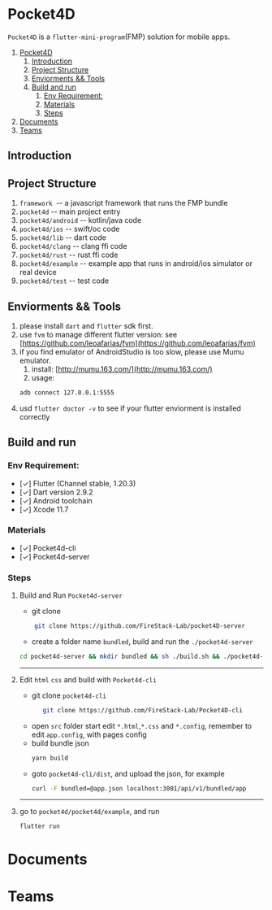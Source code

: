 # Pocket4D

`Pocket4D` is a `flutter-mini-program`(FMP) solution for mobile apps.

1. [Pocket4D](#pocket4d)
   1. [Introduction](#introduction)
   2. [Project Structure](#project-structure)
   3. [Enviorments && Tools](#enviorments--tools)
   4. [Build and run](#build-and-run)
      1. [Env Requirement:](#env-requirement)
      2. [Materials](#materials)
      3. [Steps](#steps)
2. [Documents](#documents)
3. [Teams](#teams)

## Introduction


## Project Structure

1. `framework `-- a javascript framework that runs the FMP bundle
2. `pocket4d` -- main project entry
3. `pocket4d/android` -- kotlin/java code
4. `pocket4d/ios` -- swift/oc code
5. `pocket4d/lib` -- dart code
6. `pocket4d/clang` -- clang ffi code
7. `pocket4d/rust` -- rust ffi code
8. `pocket4d/example` -- example app that runs in android/ios simulator or real device
9. `pocket4d/test` -- test code

## Enviorments && Tools

1. please install `dart` and `flutter` sdk first.
2. use `fvm` to manage different flutter version: see [https://github.com/leoafarias/fvm](https://github.com/leoafarias/fvm)
3. if you find emulator of AndroidStudio is too slow, please use Mumu emulator.
   1. install: [http://mumu.163.com/](http://mumu.163.com/)
   2. usage:
    ```bash
    adb connect 127.0.0.1:5555
    ```
4. usd `flutter doctor -v` to see if your flutter enviorment is installed correctly


## Build and run
### Env Requirement:
* [✓] Flutter (Channel stable, 1.20.3)
* [✓] Dart version 2.9.2
* [✓] Android toolchain
* [✓] Xcode 11.7

### Materials
* [✓] Pocket4d-cli
* [✓] Pocket4d-server

### Steps
1. Build and Run `Pocket4d-server`
    * git clone
    ```bash
        git clone https://github.com/FireStack-Lab/pocket4D-server 
    ```
    * create a folder name `bundled`, build and run the `./pocket4d-server`
    
    
    ```bash
    cd pocket4d-server && mkdir bundled && sh ./build.sh && ./pocket4d-server
    ```
    --- 

2. Edit `html` `css` and build with `Pocket4d-cli`
    * git clone `pocket4d-cli`
        ```bash
           git clone https://github.com/FireStack-Lab/Pocket4D-cli 
        ```
    * open `src` folder start edit `*.html`,`*.css` and `*.config`, remember to edit `app.config`, with pages config
    * build bundle json
        ```bash
        yarn build
        ```
     * goto `pocket4d-cli/dist`, and upload the json, for example
        ```bash
        curl -F bundled=@app.json localhost:3001/api/v1/bundled/app
        ```
    --- 
3.  go to `pocket4d/pocket4d/example`, and run
    ```bash
    flutter run
    ```
   
 


# Documents
# Teams
